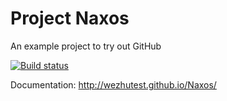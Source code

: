 # Project Naxos

An example project to try out GitHub

[![Build status](https://ci.appveyor.com/api/projects/status/8bkx4s3kftfuf50r?svg=true)](https://ci.appveyor.com/project/wezhu/naxos)


Documentation: http://wezhutest.github.io/Naxos/
